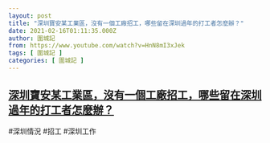 ```yaml
---
layout: post
title: "深圳寶安某工業區，沒有一個工廠招工，哪些留在深圳過年的打工者怎麼辦？"
date: 2021-02-16T01:11:35.000Z
author: 圍城記
from: https://www.youtube.com/watch?v=HnN8mI3xJek
tags: [ 圍城記 ]
categories: [ 圍城記 ]
---
```

<!--1613437895000-->
[深圳寶安某工業區，沒有一個工廠招工，哪些留在深圳過年的打工者怎麼辦？](https://www.youtube.com/watch?v=HnN8mI3xJek)
------

<div>
#深圳情況 #招工 #深圳工作
</div>
